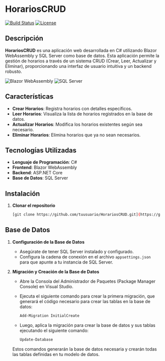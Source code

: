 # HorariosCRUD

[![Build Status](https://img.shields.io/badge/build-passing-brightgreen)](https://github.com/tuusuario/HorariosCRUD)
[![License](https://img.shields.io/badge/license-MIT-blue)](https://opensource.org/licenses/MIT)

## Descripción

**HorariosCRUD** es una aplicación web desarrollada en C# utilizando Blazor WebAssembly y SQL Server como base de datos. Esta aplicación permite la gestión de horarios a través de un sistema CRUD (Crear, Leer, Actualizar y Eliminar), proporcionando una interfaz de usuario intuitiva y un backend robusto.

![Blazor WebAssembly](![Untitled_2](https://github.com/user-attachments/assets/6511dd7b-d11e-4077-b37a-a4787c95cc3f)
)
![SQL Server](https://upload.wikimedia.org/wikipedia/commons/8/87/Sql_data_base_with_logo.png)

## Características

- **Crear Horarios**: Registra horarios con detalles específicos.
- **Leer Horarios**: Visualiza la lista de horarios registrados en la base de datos.
- **Actualizar Horarios**: Modifica los horarios existentes según sea necesario.
- **Eliminar Horarios**: Elimina horarios que ya no sean necesarios.

## Tecnologías Utilizadas

- **Lenguaje de Programación**: C#
- **Frontend**: Blazor WebAssembly
- **Backend**: ASP.NET Core
- **Base de Datos**: SQL Server

## Instalación

1. **Clonar el repositorio**
   ```bash
   [git clone https://github.com/tuusuario/HorariosCRUD.git](https://github.com/eguarangao/Icontact-P-001.git)
## Base de Datos

1. **Configuración de la Base de Datos**

   - Asegúrate de tener SQL Server instalado y configurado.
   - Configura la cadena de conexión en el archivo `appsettings.json` para que apunte a tu instancia de SQL Server.

2. **Migración y Creación de la Base de Datos**

   - Abre la Consola del Administrador de Paquetes (Package Manager Console) en Visual Studio.

   - Ejecuta el siguiente comando para crear la primera migración, que generará el código necesario para crear las tablas en la base de datos:

     ```powershell
     Add-Migration InitialCreate
     ```

   - Luego, aplica la migración para crear la base de datos y sus tablas ejecutando el siguiente comando:

     ```powershell
     Update-Database
     ```

   Estos comandos generarán la base de datos necesaria y crearán todas las tablas definidas en tu modelo de datos.
